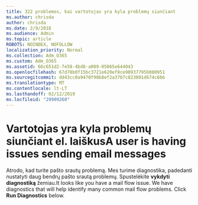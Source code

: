 ```yaml
---
title: 322 problemos, kai vartotojas yra kyla problemų siunčiant
ms.author: chrisda
author: chrisda
ms.date: 2/9/2018
ms.audience: Admin
ms.topic: article
ROBOTS: NOINDEX, NOFOLLOW
localization_priority: Normal
ms.collection: Adm_O365
ms.custom: Adm_O365
ms.assetid: 66c651d2-7e58-4bd8-a009-05065e644043
ms.openlocfilehash: 67d78b0f15bc3721e620ef8ce90937795b080951
ms.sourcegitcommit: dd43cc0a9470f98b8ef2a3787c823801d674c666
ms.translationtype: MT
ms.contentlocale: lt-LT
ms.lasthandoff: 02/12/2019
ms.locfileid: "29909260"
---
```

# <a name="a-user-is-having-issues-sending-email-messages"></a><span data-ttu-id="4050b-102">Vartotojas yra kyla problemų siunčiant el. laiškus</span><span class="sxs-lookup"><span data-stu-id="4050b-102">A user is having issues sending email messages</span></span>

<span data-ttu-id="4050b-p101">Atrodo, kad turite pašto srautų problemą. Mes turime diagnostika, padedanti nustatyti daug bendrų pašto srautą problemų. Spustelėkite **vykdyti diagnostiką** žemiau.</span><span class="sxs-lookup"><span data-stu-id="4050b-p101">It looks like you have a mail flow issue. We have diagnostics that will help identify many common mail flow problems. Click **Run Diagnostics** below.</span></span> 
  

